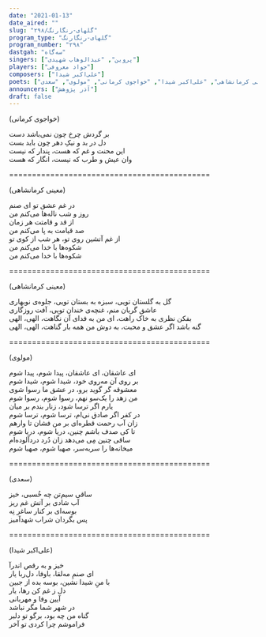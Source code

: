 ```yaml
---
date: "2021-01-13"
date_aired: ""
slug: "گلهای-رنگارنگ/۲۹۸"
program_type: "گلهای-رنگارنگ"
program_number: "۲۹۸"
dastgah: "سه‌گاه"
singers: ["پروین", "عبدالوهاب شهیدی"]
players: ["جواد معروفی"]
composers: ["علی‌اکبر شیدا"]
poets: ["معینی کرمانشاهی", "علی‌اکبر شیدا", "خواجوی کرمانی", "مولوی", "سعدی"]
announcers: ["آذر پژوهش"]
draft: false
---
```


(خواجوی کرمانی)  

بر گردش چرخ چون نمی‌باشد دست  
دل در بد و نیکِ دهر چون باید بست  
این محنت و غم که هست، پندار که نیست  
وان عیش و طرب که نیست، انگار که هست  

============================================  

(معینی کرمانشاهی)  

در غم عشق تو ای صنم  
روز و شب ناله‌ها می‌کنم من  
از قد و قامتت هر زمان  
صد قیامت به پا می‌کنم من  
از غم آتشین روی تو، هر شب از کوی تو  
شکوه‌ها با خدا می‌کنم من  
شکوه‌ها با خدا می‌کنم من  

============================================  

(معینی کرمانشاهی)  

گل به گلستان تویی، سبزه به بستان تویی، جلوه‌ی نوبهاری  
عاشق گریان منم، غنچه‌ی خندان تویی، آفت روزگاری  
بفکن نظری به خاک راهت، ای من به فدای آن نگاهت، الهی، الهی  
گنه باشد اگر عشق و محبت، به دوش من همه بار گناهت، الهی، الهی  

============================================  

(مولوی)  

ای عاشقان، ای عاشقان، پیدا شوم، پیدا شوم  
بر روی آن مه‌روی خود، شیدا شوم، شیدا شوم  
معشوقه گر گوید برو، در عشق ما رسوا شوی  
من زهد را یک‌سو نهم، رسوا شوم، رسوا شوم  
یارم اگر ترسا شود، زنار بندم بر میان  
در کفر اگر صادق نی‌ام، ترسا شوم، ترسا شوم  
زان آب رحمت قطره‌ای بر من فشان تا وارهم  
تا کی صدف باشم چنین، دریا شوم، دریا شوم  
ساقی چنین مِی می‌دهد زان دُرد دردآلوده‌ام  
میخانه‌ها را سربه‌سر، صهبا شوم، صهبا شوم  

============================================  

(سعدی)  

ساقی سیم‌تن چه خُسبی، خیز  
آب شادی بر آتش غم ریز  
بوسه‌ای بر کنار ساغر نِه  
پس بگردان شراب شهدآمیز  

============================================  

(علی‌اکبر شیدا)  

خیز و به رقص اندرآ  
ای صنمِ مه‌لقا، باوفا، دل‌ربا یار  
با منِ شیدا نشین، بوسه بده از جبین  
دل ز غم کن رها، یار  
آیین وفا و مهربانی  
در شهر شما مگر نباشد  
گناه من چه بود، برگو تو دلبر  
فراموشم چرا کردی تو آخر  
